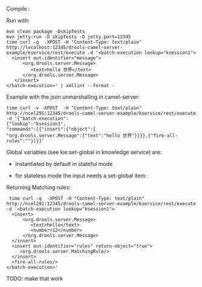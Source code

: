 Compile :


Run with:

    mvn clean package -DskipTests
    mvn jetty:run -D skipTests -D jetty.port=12345
    time curl -q  -XPOST -H "Content-Type: text/plain"  http://localhost:12345/drools-camel-server-example/kservice/rest/execute -d '<batch-execution lookup="ksession1">
      <insert out-identifier="message">
          <org.drools.server.Message>
             <text>hello 世界</text>
          </org.drools.server.Message>
       </insert>
    </batch-execution>' | xmllint --format -


Example with the json unmarshalling in camel-server:

	time curl -v -XPOST  -H "Content-Type: text/plain" http://ncel291:12345/drools-camel-server-example/kservice/rest/execute -d '{"batch-execution":
	{"lookup":"ksession1",
	"commands":[{"insert":{"object":{
	"org.drools.server.Message":{"text":"hello 世界"}}}},{"fire-all-rules":""}]}}'


Global variables (see kie:set-global in knowledge service) are:
- instantiated by default in stateful mode
- for stateless mode
the input needs a set-global item:
    	
	<set-global identifier="list" out="true">
    <list />
    </set-global>
      
Returning Matching rules:

	
	 time curl -q  -XPOST -H "Content-Type: text/plain"  http://ncel291:12345/drools-camel-server-example/kservice/rest/execute -d '<batch-execution lookup="ksession1">
      <insert>
          <org.drools.server.Message>
             <text>hello</text>
             <number>12</number>
          </org.drools.server.Message>
      </insert>
      <insert out-identifier="rules" return-object="true">
         <org.drools.server.MatchingRule/>
      </insert>
      <fire-all-rules/>
    </batch-execution>'
	
	
TODO: make that work
